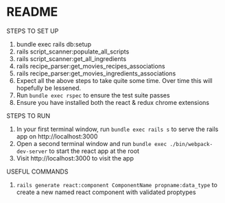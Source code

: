 # README

STEPS TO SET UP
1. bundle exec rails db:setup
1. rails script_scanner:populate_all_scripts
1. rails script_scanner:get_all_ingredients
1. rails recipe_parser:get_movies_recipes_associations
1. rails recipe_parser:get_movies_ingredients_associations
1. Expect all the above steps to take quite some time. Over time this will hopefully be lessened.
1. Run `bundle exec rspec` to ensure the test suite passes
1. Ensure you have installed both the react & redux chrome extensions

STEPS TO RUN
1. In your first terminal window, run `bundle exec rails s` to serve the rails app on http://localhost:3000
1. Open a second terminal window and run `bundle exec ./bin/webpack-dev-server` to start the react app at the root
1. Visit http://localhost:3000 to visit the app

USEFUL COMMANDS
1. `rails generate react:component ComponentName propname:data_type` to create a new named react component with validated proptypes
